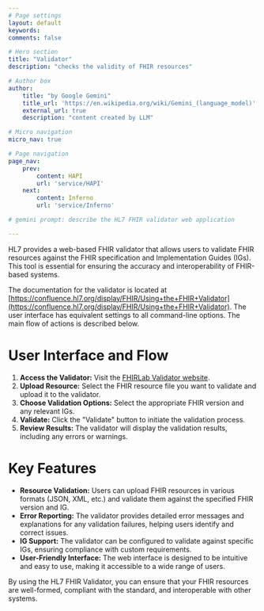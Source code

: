 ```yaml
---
# Page settings
layout: default
keywords:
comments: false

# Hero section
title: "Validator"
description: "checks the validity of FHIR resources"

# Author box
author:
    title: "by Google Gemini"
    title_url: 'https://en.wikipedia.org/wiki/Gemini_(language_model)'
    external_url: true
    description: "content created by LLM"

# Micro navigation
micro_nav: true

# Page navigation
page_nav:
    prev:
        content: HAPI
        url: 'service/HAPI'
    next:
        content: Inferno
        url: 'service/Inferno'

# gemini prompt: describe the HL7 FHIR validator web application

---
```


HL7 provides a web-based FHIR validator that allows users to validate FHIR resources against the FHIR specification and Implementation Guides (IGs). This tool is essential for ensuring the accuracy and interoperability of FHIR-based systems.

The documentation for the validator is located at [https://confluence.hl7.org/display/FHIR/Using+the+FHIR+Validator](https://confluence.hl7.org/display/FHIR/Using+the+FHIR+Validator). The user interface has equivalent settings to all command-line options. The main flow of actions is described below.

# User Interface and Flow

1. **Access the Validator:** Visit the [FHIRLab Validator website](https://validator.fhirlab.net).
2. **Upload Resource:** Select the FHIR resource file you want to validate and upload it to the validator.
3. **Choose Validation Options:** Select the appropriate FHIR version and any relevant IGs.
4. **Validate:** Click the "Validate" button to initiate the validation process.
5. **Review Results:** The validator will display the validation results, including any errors or warnings.

# Key Features

* **Resource Validation:** Users can upload FHIR resources in various formats (JSON, XML, etc.) and validate them against the specified FHIR version and IG.
* **Error Reporting:** The validator provides detailed error messages and explanations for any validation failures, helping users identify and correct issues.
* **IG Support:** The validator can be configured to validate against specific IGs, ensuring compliance with custom requirements.
* **User-Friendly Interface:** The web interface is designed to be intuitive and easy to use, making it accessible to a wide range of users.

By using the HL7 FHIR Validator, you can ensure that your FHIR resources are well-formed, compliant with the standard, and interoperable with other systems.